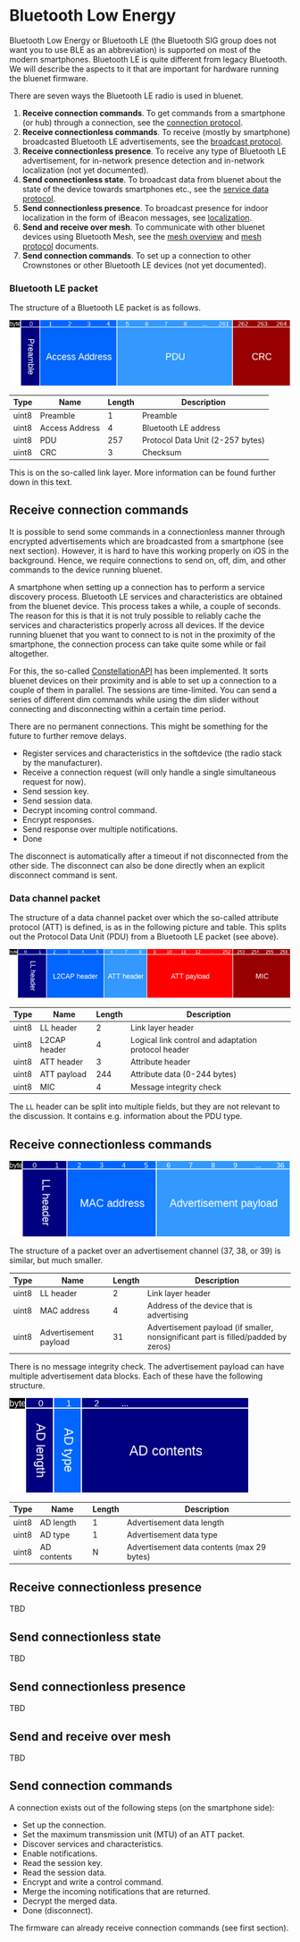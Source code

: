 # Bluetooth Low Energy

Bluetooth Low Energy or Bluetooth LE (the Bluetooth SIG group does not want you to use BLE as an abbreviation) is
supported on most of the modern smartphones. Bluetooth LE is quite different from legacy Bluetooth. We will describe
the aspects to it that are important for hardware running the bluenet firmware.

There are seven ways the Bluetooth LE radio is used in bluenet.

1. **Receive connection commands**. To get commands from a smartphone (or hub) through a connection, see the [connection protocol](PROTOCOL.md).
2. **Receive connectionless commands**. To receive (mostly by smartphone) broadcasted Bluetooth LE advertisements, see the [broadcast protocol](BROADCAST_PROTOCOL.md).
3. **Receive connectionless presence**. To receive any type of Bluetooth LE advertisement, for in-network presence detection and in-network localization (not yet documented).
4. **Send connectionless state**. To broadcast data from bluenet about the state of the device towards smartphones etc., see the [service data protocol](SERVICE_DATA.md).
5. **Send connectionless presence**. To broadcast presence for indoor localization in the form of iBeacon messages, see [localization](LOCALIZATION.md).
6. **Send and receive over mesh**. To communicate with other bluenet devices using Bluetooth Mesh, see the [mesh overview](MESH.md) and [mesh protocol](MESH_PROTOCOL.md) documents.
7. **Send connection commands**. To set up a connection to other Crownstones or other Bluetooth LE devices (not yet documented).

### Bluetooth LE packet

The structure of a Bluetooth LE packet is as follows.

![BLE packet](../docs/diagrams/ble-packet.png)

Type | Name | Length | Description
--- | --- | --- | ---
uint8 | Preamble | 1 | Preamble
uint8 | Access Address | 4 | Bluetooth LE address
uint8 | PDU | 257 | Protocol Data Unit (2-257 bytes)
uint8 | CRC | 3 | Checksum

This is on the so-called link layer. More information can be found further down in this text.

## Receive connection commands

It is possible to send some commands in a connectionless manner through encrypted advertisements which are broadcasted from a smartphone (see next section). However, it is hard to have this working properly on iOS in the background. Hence, we require connections to send on, off, dim, and other commands to the device running bluenet.

A smartphone when setting up a connection has to perform a service discovery process. Bluetooth LE services and
characteristics are obtained from the bluenet device. This process takes a while, a couple of seconds. The reason for this is that it is not truly possible to reliably cache the services and characteristics properly across all devices. If
the device running bluenet that you want to connect to is not in the proximity of the smartphone, the connection process can take quite some while or fail altogether.

For this, the so-called [ConstellationAPI](https://github.com/crownstone/crownstone-app/blob/master/docs/bleTasks/ConstellationAPI.MD) has been implemented. It sorts bluenet devices on their proximity and is able to set up a connection to a couple of them in parallel. The sessions are time-limited. You can send a series of different dim commands while using the dim slider without connecting and disconnecting within a certain time period.

There are no permanent connections. This might be something for the future to further remove delays.

* Register services and characteristics in the softdevice (the radio stack by the manufacturer).
* Receive a connection request (will only handle a single simultaneous request for now).
* Send session key.
* Send session data.
* Decrypt incoming control command.
* Encrypt responses.
* Send response over multiple notifications.
* Done

The disconnect is automatically after a timeout if not disconnected from the other side. The disconnect can also be
done directly when an explicit disconnect command is sent.

### Data channel packet

The structure of a data channel packet over which the so-called attribute protocol (ATT) is defined, is as in the following picture and table. This splits out the Protocol Data Unit (PDU) from a Bluetooth LE packet (see above).

![ATT packet](../docs/diagrams/att-packet.png)

Type | Name | Length | Description
--- | --- | --- | ---
uint8 | LL header | 2 | Link layer header
uint8 | L2CAP header | 4 | Logical link control and adaptation protocol header
uint8 | ATT header | 3 | Attribute header
uint8 | ATT payload | 244 | Attribute data (0-244 bytes)
uint8 | MIC | 4 | Message integrity check

The `LL` header can be split into multiple fields, but they are not relevant to the discussion. It contains e.g. 
information about the PDU type.

## Receive connectionless commands

![Advertisement packet](../docs/diagrams/adv-packet.png)

The structure of a packet over an advertisement channel (37, 38, or 39) is similar, but much smaller.

Type | Name | Length | Description
--- | --- | --- | ---
uint8 | LL header | 2 | Link layer header
uint8 | MAC address | 4 | Address of the device that is advertising
uint8 | Advertisement payload | 31 | Advertisement payload (if smaller, nonsignificant part is filled/padded by zeros)

There is no message integrity check. The advertisement payload can have multiple advertisement data blocks. Each of 
these have the following structure.

![Advertisement payload](../docs/diagrams/adv-payload.png)

Type | Name | Length | Description
--- | --- | --- | ---
uint8 | AD length | 1 | Advertisement data length
uint8 | AD type | 1 | Advertisement data type
uint8 | AD contents | N | Advertisement data contents (max 29 bytes)




## Receive connectionless presence

TBD

## Send connectionless state

TBD

## Send connectionless presence

TBD

## Send and receive over mesh

TBD

## Send connection commands

A connection exists out of the following steps (on the smartphone side):

* Set up the connection.
* Set the maximum transmission unit (MTU) of an ATT packet.
* Discover services and characteristics.
* Enable notifications.
* Read the session key.
* Read the session data.
* Encrypt and write a control command.
* Merge the incoming notifications that are returned.
* Decrypt the merged data.
* Done (disconnect).

The firmware can already receive connection commands (see first section).
